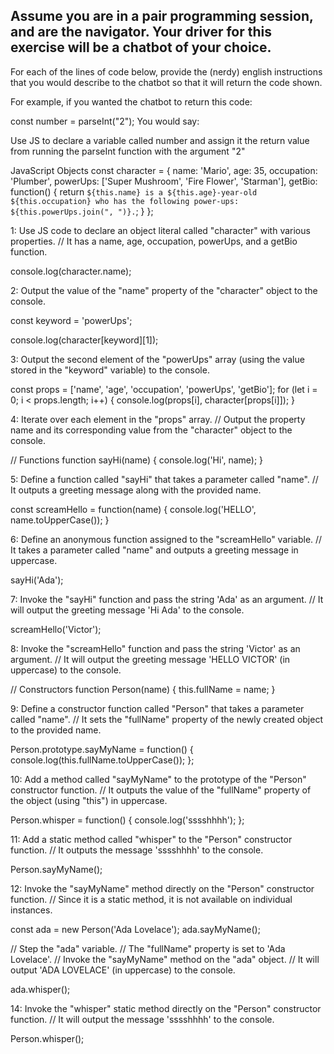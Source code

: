 ## Assume you are in a pair programming session, and are the navigator. Your driver for this exercise will be a chatbot of your choice. 
For each of the lines of code below, provide the (nerdy) english instructions that you would describe to the chatbot so that it will return the code shown.

For example, if you wanted the chatbot to return this code:

const number = parseInt("2");
You would say:

Use JS to declare a variable called number and assign it the return value from running the parseInt function with the argument "2"

JavaScript Objects
const character = {
  name: 'Mario',
  age: 35,
  occupation: 'Plumber',
  powerUps: ['Super Mushroom', 'Fire Flower', 'Starman'],
  getBio: function() {
    return `${this.name} is a ${this.age}-year-old ${this.occupation} who has the following power-ups: ${this.powerUps.join(", ")}.`;
  }
};


1: Use JS code to declare an object literal  called "character" with various properties.
// It has a name, age, occupation, powerUps, and a getBio function.

console.log(character.name);



 2: Output the value of the "name" property of the "character" object to the console.

const keyword = 'powerUps';



console.log(character[keyword][1]);

 3: Output the second element of the "powerUps" array (using the value stored in the "keyword" variable) to the console.

const props = ['name', 'age', 'occupation', 'powerUps', 'getBio'];
for (let i = 0; i < props.length; i++) {
  console.log(props[i], character[props[i]]);
}

4: Iterate over each element in the "props" array.
// Output the property name and its corresponding value from the "character" object to the console.

// Functions
function sayHi(name) {
  console.log('Hi', name);
}

5: Define a function called "sayHi" that takes a parameter called "name".
// It outputs a greeting message along with the provided name.

const screamHello = function(name) {
  console.log('HELLO', name.toUpperCase());
}

 6: Define an anonymous function assigned to the "screamHello" variable.
// It takes a parameter called "name" and outputs a greeting message in uppercase.

sayHi('Ada');

7: Invoke the "sayHi" function and pass the string 'Ada' as an argument.
// It will output the greeting message 'Hi Ada' to the console.

screamHello('Victor');

 8: Invoke the "screamHello" function and pass the string 'Victor' as an argument.
// It will output the greeting message 'HELLO VICTOR' (in uppercase) to the console.

// Constructors
function Person(name) {
  this.fullName = name;
}

 9: Define a constructor function called "Person" that takes a parameter called "name".
// It sets the "fullName" property of the newly created object to the provided name.

Person.prototype.sayMyName = function() {
  console.log(this.fullName.toUpperCase());
};

 10: Add a method called "sayMyName" to the prototype of the "Person" constructor function.
// It outputs the value of the "fullName" property of the object (using "this") in uppercase.

Person.whisper = function() {
  console.log('sssshhhh');
};

 11: Add a static method called "whisper" to the "Person" constructor function.
// It outputs the message 'sssshhhh' to the console.

Person.sayMyName();

 12: Invoke the "sayMyName" method directly on the "Person" constructor function.
// Since it is a static method, it is not available on individual instances.

const ada = new Person('Ada Lovelace');
ada.sayMyName();

// Step the "ada" variable.
// The "fullName" property is set to 'Ada Lovelace'.
// Invoke the "sayMyName" method on the "ada" object.
// It will output 'ADA LOVELACE' (in uppercase) to the console.

ada.whisper();

14: Invoke the "whisper" static method directly on the "Person" constructor function.
// It will output the message 'sssshhhh' to the console.

Person.whisper();

